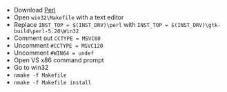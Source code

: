  * Download [Perl](http://www.perl.org/get.html)
 * Open `win32\Makefile` with a text editor
 * Replace `INST_TOP = $(INST_DRV)\perl` with `INST_TOP = $(INST_DRV)\gtk-build\perl-5.20\Win32`
 * Comment out `CCTYPE = MSVC60`
 * Uncomment `#CCTYPE = MSVC120`
 * Uncomment `#WIN64 = undef`
 * Open VS x86 command prompt
 * Go to win32
 * `nmake -f Makefile`
 * `nmake -f Makefile install`
